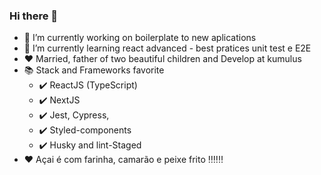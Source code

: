 ### Hi there 👋

- 🔭 I’m currently working on boilerplate to new aplications
- 🌱 I’m currently learning react advanced - best pratices unit test e E2E
- :heart: Married, father of two beautiful children and Develop at kumulus
- :books: Stack and Frameworks favorite
  * :heavy_check_mark: ReactJS (TypeScript)
  * :heavy_check_mark: NextJS
  * :heavy_check_mark: Jest, Cypress,
  * :heavy_check_mark: Styled-components
  * :heavy_check_mark: Husky and lint-Staged
-  :heart: Açai é com farinha, camarão e peixe frito :bangbang::bangbang::bangbang:

